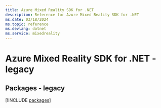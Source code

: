 ```yaml
---
title: Azure Mixed Reality SDK for .NET
description: Reference for Azure Mixed Reality SDK for .NET
ms.date: 03/18/2024
ms.topic: reference
ms.devlang: dotnet
ms.service: mixedreality
---
```

# Azure Mixed Reality SDK for .NET - legacy
## Packages - legacy
[!INCLUDE [packages](mixed-reality-index.md)]
